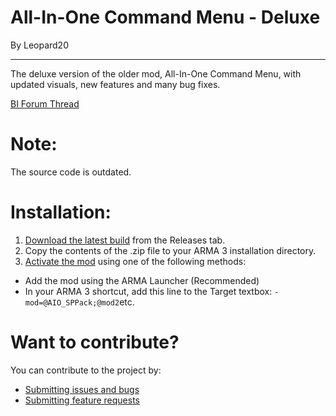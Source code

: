 # All-In-One Command Menu - Deluxe
By Leopard20
________
The deluxe version of the older mod, All-In-One Command Menu, with updated visuals, new features and many bug fixes.

[BI Forum Thread](https://forums.bohemia.net/forums/topic/224834-all-in-one-single-player-project/)
# Note:
The source code is outdated.

# Installation:
1. [Download the latest build](https://github.com/leopard20/All-In-One-Command-Menu/releases/latest) from the Releases tab. 
2. Copy the contents of the .zip file to your ARMA 3 installation directory.
3. [Activate the mod](http://www.armaholic.com/page.php?id=29755) using one of the following methods:
* Add the mod using the ARMA Launcher (Recommended)
* In your ARMA 3 shortcut, add this line to the Target textbox: `-mod=@AIO_SPPack;@mod2`etc.

# Want to contribute?
You can contribute to the project by:
* [Submitting issues and bugs](https://github.com/leopard20/All-In-One-Command-Menu/issues/new?template=bug_report.md)
* [Submitting feature requests](https://github.com/leopard20/All-In-One-Command-Menu/issues/new?template=feature_request.md)
